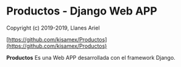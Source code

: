 Productos - Django Web APP
==================================================

Copyright (c) 2019-2019, Llanes Ariel

[https://github.com/kisamex/Productos](https://github.com/kisamex/Productos)

**Productos** Es una Web APP desarrollada con el framework Django.
